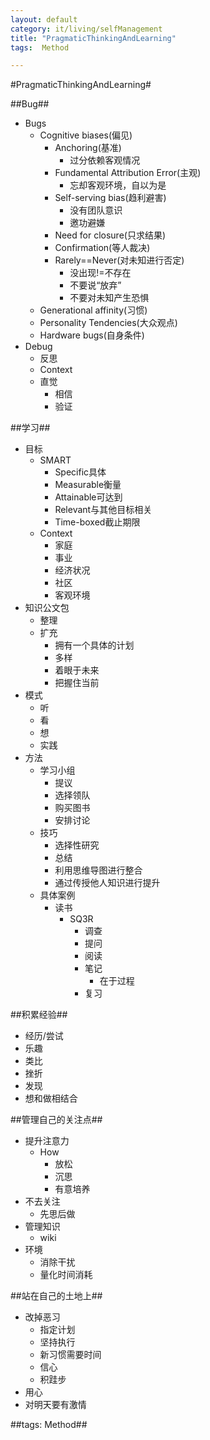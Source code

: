 ```yaml
---
layout: default
category: it/living/selfManagement
title: "PragmaticThinkingAndLearning"
tags:  Method

---
```

#PragmaticThinkingAndLearning#



##Bug##
* Bugs
  * Cognitive biases(偏见)
    * Anchoring(基准)
      * 过分依赖客观情况
    * Fundamental Attribution Error(主观)
      * 忘却客观环境，自以为是
    * Self-serving bias(趋利避害)
      * 没有团队意识
      * 邀功避嫌
    * Need for closure(只求结果)
    * Confirmation(等人裁决)
    * Rarely==Never(对未知进行否定)
      * 没出现!=不存在
      * 不要说“放弃”
      * 不要对未知产生恐惧
  * Generational affinity(习惯)
  * Personality Tendencies(大众观点)
  * Hardware bugs(自身条件)
* Debug
  * 反思
  * Context
  * 直觉
    * 相信
    * 验证



##学习##
* 目标
  * SMART
    * Specific具体
    * Measurable衡量
    * Attainable可达到
    * Relevant与其他目标相关
    * Time-boxed截止期限
  * Context
    * 家庭
    * 事业
    * 经济状况
    * 社区
    * 客观环境
* 知识公文包
  * 整理
  * 扩充
    * 拥有一个具体的计划
    * 多样
    * 着眼于未来
    * 把握住当前
* 模式
  * 听
  * 看
  * 想
  * 实践
* 方法
  * 学习小组
    * 提议
    * 选择领队
    * 购买图书
    * 安排讨论
  * 技巧
    * 选择性研究
    * 总结
    * 利用思维导图进行整合
    * 通过传授他人知识进行提升
  * 具体案例
    * 读书
      * SQ3R
        * 调查
        * 提问
        * 阅读
        * 笔记
          * 在于过程
        * 复习



##积累经验##
* 经历/尝试
* 乐趣
* 类比
* 挫折
* 发现
* 想和做相结合



##管理自己的关注点##
* 提升注意力
  * How
    * 放松
    * 沉思
    * 有意培养
* 不去关注
  * 先思后做
* 管理知识
  * wiki
* 环境
  * 消除干扰
  * 量化时间消耗



##站在自己的土地上##
* 改掉恶习
  * 指定计划
  * 坚持执行
  * 新习惯需要时间
  * 信心
  * 积跬步
* 用心
* 对明天要有激情



##tags: Method##
